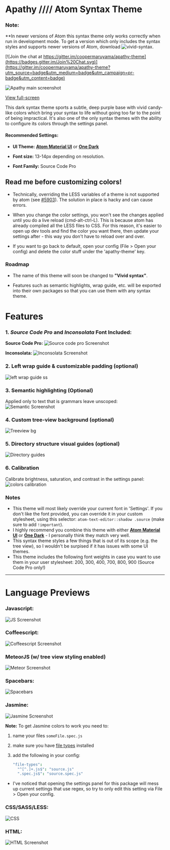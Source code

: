 # Apathy   ////  Atom Syntax Theme

### Note:
**In newer versions of Atom this syntax theme only works correctly when run in development mode. To get a version which only includes the syntax styles and supports newer versions of Atom, download ![vivid-syntax](https://atom.io/themes/vivid).

[![Join the chat at https://gitter.im/coopermaruyama/apathy-theme](https://badges.gitter.im/Join%20Chat.svg)](https://gitter.im/coopermaruyama/apathy-theme?utm_source=badge&utm_medium=badge&utm_campaign=pr-badge&utm_content=badge)

![Apathy main
screenshot](https://dl.dropboxusercontent.com/u/1406414/cloud/hero.png)

[View full-screen](https://www.dropbox.com/s/dt8y45icuw6co8e/full-screen.png?dl=0)


This dark syntax theme sports a subtle, deep purple base with vivid candy-like colors which bring your syntax to life without going too far to the point of being impractical. It's also one of the only syntax themes with the ability to configure its colors through the settings panel.

#### Recommended Settings:

* **UI Theme:**  **[Atom Material UI](https://atom.io/themes/atom-material-ui)** or **[One Dark](https://github.com/atom/one-dark-ui)**

* **Font size:** 13-14px depending on resolution.

* **Font Family:** Source Code Pro


## Read me before customizing colors!

* Technically, overriding the LESS variables of a theme is not supported by atom (see [#5903](https://github.com/atom/atom/issues/5903)). The solution in place is hacky and can cause errors.

* When you change the color settings, you won't see the changes applied until you do a live reload (cmd-alt-ctrl-L). This is because atom has already compiled all the LESS files to CSS. For this reason, it's easier to open up dev tools and find the color you want there, then update your settings after - this way you don't have to reload over and over.

* If you want to go back to default, open your config (File > Open your config) and delete the color stuff under the 'apathy-theme' key.


### Roadmap

* The name of this theme will soon be changed to **"Vivid syntax"**.

* Features such as semantic highlights, wrap guide, etc. will be exported into their own packages so that you can use them with any syntax theme.


# Features

### 1. _Source Code Pro_ and _Inconsolata_ Font Included:

**Source Code Pro:**
![Source code pro Screenshot](https://s3.amazonaws.com/f.cl.ly/items/3C0y3L400K2S0g2F132o/Image%202015-06-03%20at%202.19.53%20AM.png)

**Inconsolata:**
![Inconsolata Screenshot](https://s3.amazonaws.com/f.cl.ly/items/0W0N2F181t2k0Z0a2M3x/Image%202015-06-03%20at%202.20.22%20AM.png)



### 2. Left wrap guide & customizable padding (optional)
![left wrap guide ss](https://s3.amazonaws.com/f.cl.ly/items/0e3O2E2s472q1w15383y/Image%202015-06-03%20at%202.37.21%20AM.png)



### 3. Semantic highlighting (Optional)

Applied only to text that is grammars leave unscoped:
![Semantic Screenshot](https://s3.amazonaws.com/f.cl.ly/items/2p1F2I451d3n3l0Z1M3p/Image%202015-06-03%20at%202.23.51%20AM.png)



### 4. Custom tree-view background (optional)

![Treeview bg](https://s3.amazonaws.com/f.cl.ly/items/1Y0g3E3G2C1t161A1i1q/treeview.png)



### 5. Directory structure visual guides (optional)

![Directory guides](https://s3.amazonaws.com/f.cl.ly/items/2L0z3R2K1Y1w3L3x3y2E/Image%202015-06-03%20at%202.26.45%20AM.png)

### 6. Calibration

Calibrate brightness, saturation, and contrast in the settings panel:
![colors calibration](https://www.dropbox.com/s/luij8bj2hzzzyjs/Screenshot%202015-07-24%2005.00.44.png?dl=1)



### Notes
  - This theme will most likely override your current font in 'Settings'. If you don't like the font provided, you can override it in your custom stylesheet, using this selector: `atom-text-editor::shadow .source` (make sure to add `!important`).
  - I highly recommend you combine this theme with either **[Atom Material UI](https://atom.io/themes/atom-material-ui)** or **[One Dark](https://github.com/atom/one-dark-ui)** - I personally think they match very well.
  - This syntax theme styles a few things that is out of its scope (e.g. the tree view), so I wouldn't be surpised if it has issues with some UI themes.
  - This theme includes the following font weights in case you want to use them in your user stylesheet: 200, 300, 400, 700, 800, 900 (Source Code Pro only!)


---

# Language Previews

### Javascript:
![JS Screenshot](https://www.dropbox.com/s/k16waf5hwbbyj4h/Screenshot%202015-07-25%2022.49.41.png?dl=1)

### Coffeescript:
![Coffeescript Screenshot](https://www.dropbox.com/s/j3v86tzekwbx9ie/Screenshot%202015-07-26%2012.19.55.png?dl=1)

### MeteorJS (w/ tree view styling enabled)
![Meteor Screenshot](https://www.dropbox.com/s/v3jowyau6q1dtt1/Screenshot%202015-07-26%2012.48.00.png?dl=1)

### Spacebars:
![Spacebars](https://s3.amazonaws.com/f.cl.ly/items/3J070V2h070X182c3F1R/Image%202015-05-01%20at%207.42.33%20PM.png)

### Jasmine:
![Jasmine
Screenshot](https://s3.amazonaws.com/f.cl.ly/items/2P453t1f2E250B1u2U3c/Image%202015-05-26%20at%209.46.57%20PM.png)

**Note:** To get Jasmine colors to work you need to:
  1.  name your files `someFile.spec.js`
  2.  make sure you have [file types](https://atom.io/packages/file-types) installed
  3.  add the following in your config:

      ```coffee
      "file-types":
        "^[^.]+.js$": "source.js"
        ".spec.js$": "source.spec.js"
      ```
* I've noticed that opening the settings panel for this package will mess up current settings that use regex, so try to only edit this setting via File > Open your config.

### CSS/SASS/LESS:
![CSS](https://s3.amazonaws.com/f.cl.ly/items/2Q1H1W2R3o2F0C2b043K/Image%202015-05-01%20at%207.41.18%20PM.png)

### HTML:
![HTML Screenshot](https://s3.amazonaws.com/f.cl.ly/items/0L3E1F1F1r3G2y242a0E/Image%202015-05-01%20at%207.39.59%20PM.png)
